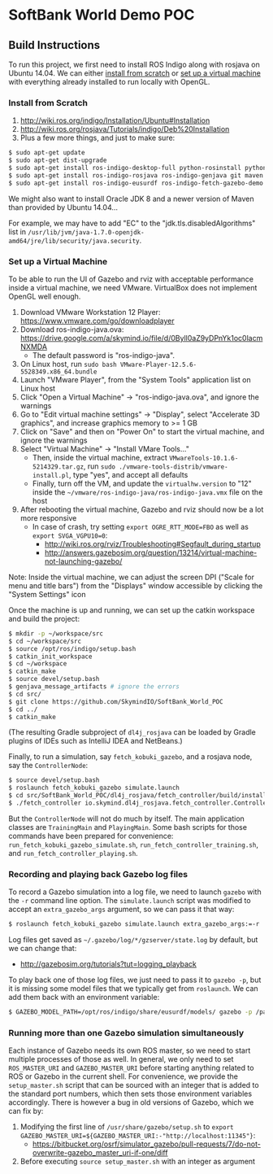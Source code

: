 SoftBank World Demo POC
=======================


Build Instructions
------------------

To run this project, we first need to install ROS Indigo along with rosjava on Ubuntu 14.04. We can either [install from scratch](#install-from-scratch) or [set up a virtual machine](#set-up-a-virtual-machine) with everything already installed to run locally with OpenGL.


### Install from Scratch
1. http://wiki.ros.org/indigo/Installation/Ubuntu#Installation
2. http://wiki.ros.org/rosjava/Tutorials/indigo/Deb%20Installation
3. Plus a few more things, and just to make sure:
```bash
$ sudo apt-get update
$ sudo apt-get dist-upgrade
$ sudo apt-get install ros-indigo-desktop-full python-rosinstall python-rosdistro
$ sudo apt-get install ros-indigo-rosjava ros-indigo-genjava git maven vim
$ sudo apt-get install ros-indigo-eusurdf ros-indigo-fetch-gazebo-demo ros-indigo-fetch-description ros-indigo-kobuki-gazebo ros-indigo-kobuki-description ros-indigo-kobuki-random-walker ros-indigo-turtlebot-description
```

We might also want to install Oracle JDK 8 and a newer version of Maven than provided by Ubuntu 14.04...

For example, we may have to add "EC" to the "jdk.tls.disabledAlgorithms" list in `/usr/lib/jvm/java-1.7.0-openjdk-amd64/jre/lib/security/java.security`.


### Set up a Virtual Machine
To be able to run the UI of Gazebo and rviz with acceptable performance inside a virtual machine, we need VMware. VirtualBox does not implement OpenGL well enough.

1. Download VMware Workstation 12 Player: https://www.vmware.com/go/downloadplayer
2. Download ros-indigo-java.ova: https://drive.google.com/a/skymind.io/file/d/0Byll0aZ9yDPnYk1oc0lacmNXMDA
   - The default password is "ros-indigo-java".
3. On Linux host, run `sudo bash VMware-Player-12.5.6-5528349.x86_64.bundle`
4. Launch "VMware Player", from the "System Tools" application list on Linux host
5. Click "Open a Virtual Machine" -> "ros-indigo-java.ova", and ignore the warnings
6. Go to "Edit virtual machine settings" -> "Display", select "Accelerate 3D graphics", and increase graphics memory to >= 1 GB
7. Click on "Save" and then on "Power On" to start the virtual machine, and ignore the warnings
8. Select "Virtual Machine" -> "Install VMare Tools..."
   - Then, inside the virtual machine, extract `VMwareTools-10.1.6-5214329.tar.gz`, run `sudo ./vmware-tools-distrib/vmware-install.pl`, type "yes", and accept all defaults
   - Finally, turn off the VM, and update the `virtualhw.version` to "12" inside the `~/vmware/ros-indigo-java/ros-indigo-java.vmx` file on the host
9. After rebooting the virtual machine, Gazebo and rviz should now be a lot more responsive
   - In case of crash, try setting `export OGRE_RTT_MODE=FBO` as well as `export SVGA_VGPU10=0`:
      - http://wiki.ros.org/rviz/Troubleshooting#Segfault_during_startup
      - http://answers.gazebosim.org/question/13214/virtual-machine-not-launching-gazebo/

Note: Inside the virtual machine, we can adjust the screen DPI ("Scale for menu and title bars") from the "Displays" window accessible by clicking the "System Settings" icon


Once the machine is up and running, we can set up the catkin workspace and build the project:
```bash
$ mkdir -p ~/workspace/src
$ cd ~/workspace/src
$ source /opt/ros/indigo/setup.bash
$ catkin_init_workspace
$ cd ~/workspace
$ catkin_make
$ source devel/setup.bash
$ genjava_message_artifacts # ignore the errors
$ cd src/
$ git clone https://github.com/SkymindIO/SoftBank_World_POC
$ cd ../
$ catkin_make
```

(The resulting Gradle subproject of `dl4j_rosjava` can be loaded by Gradle plugins of IDEs such as IntelliJ IDEA and NetBeans.)

Finally, to run a simulation, say `fetch_kobuki_gazebo`, and a rosjava node, say the `ControllerNode`:
```bash
$ source devel/setup.bash
$ roslaunch fetch_kobuki_gazebo simulate.launch
$ cd src/SoftBank_World_POC/dl4j_rosjava/fetch_controller/build/install/fetch_controller/bin/
$ ./fetch_controller io.skymind.dl4j_rosjava.fetch_controller.ControllerNode
```

But the `ControllerNode` will not do much by itself. The main application classes are `TrainingMain` and `PlayingMain`. Some bash scripts for those commands have been prepared for convenience: `run_fetch_kobuki_gazebo_simulate.sh`, `run_fetch_controller_training.sh`, and `run_fetch_controller_playing.sh`.


### Recording and playing back Gazebo log files

To record a Gazebo simulation into a log file, we need to launch `gazebo` with the `-r` command line option. The `simulate.launch` script was modified to accept an `extra_gazebo_args` argument, so we can pass it that way:
```bash
$ roslaunch fetch_kobuki_gazebo simulate.launch extra_gazebo_args:=-r
```
Log files get saved as `~/.gazebo/log/*/gzserver/state.log` by default, but we can change that:
   - http://gazebosim.org/tutorials?tut=logging_playback

To play back one of those log files, we just need to pass it to `gazebo -p`, but it is missing some model files that we typically get from `roslaunch`. We can add them back with an environment variable:
```bash
$ GAZEBO_MODEL_PATH=/opt/ros/indigo/share/eusurdf/models/ gazebo -p /path/to/state.log
```


### Running more than one Gazebo simulation simultaneously

Each instance of Gazebo needs its own ROS master, so we need to start multiple processes of those as well. In general, we only need to set `ROS_MASTER_URI` and `GAZEBO_MASTER_URI` before starting anything related to ROS or Gazebo in the current shell. For convenience, we provide the `setup_master.sh` script that can be sourced with an integer that is added to the standard port numbers, which then sets those environment variables accordingly. There is however a bug in old versions of Gazebo, which we can fix by:

1. Modifying the first line of `/usr/share/gazebo/setup.sh` to `export GAZEBO_MASTER_URI=${GAZEBO_MASTER_URI:-"http://localhost:11345"}`:
   - https://bitbucket.org/osrf/simulator_gazebo/pull-requests/7/do-not-overwrite-gazebo_master_uri-if-one/diff
2. Before executing `source setup_master.sh` with an integer as argument
